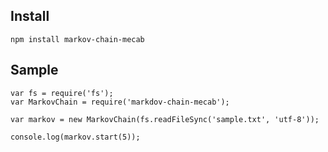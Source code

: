 ## Install
```
npm install markov-chain-mecab
```

## Sample
```
var fs = require('fs');
var MarkovChain = require('markdov-chain-mecab');

var markov = new MarkovChain(fs.readFileSync('sample.txt', 'utf-8'));

console.log(markov.start(5));
```
